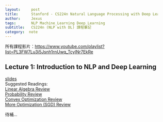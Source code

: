 ```yaml
---
layout:     post
title:      Stanford - CS224n Natural Language Processing with Deep Learning - Course Notes
author:     Jexus
tags: 		NLP Machine_Learning Deep_Learning
subtitle:   CS224n (NLP with DL) 課程筆記
category:  note
---
```


所有課程影片：https://www.youtube.com/playlist?list=PL3FW7Lu3i5Jsnh1rnUwq_TcylNr7EkRe

## Lecture 1: Introduction to NLP and Deep Learning 
[slides](http://web.stanford.edu/class/cs224n/lectures/lecture1.pdf)  
Suggested Readings:  
[Linear Algebra Review](http://web.stanford.edu/class/cs224n/readings/cs229-linalg.pdf)  
[Probability Review](http://web.stanford.edu/class/cs224n/readings/cs229-prob.pdf)  
[Convex Optimization Review](http://web.stanford.edu/class/cs224n/readings/cs229-cvxopt.pdf)  
[More Optimization (SGD) Review](http://cs231n.github.io/optimization-1/)  

待補...
